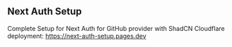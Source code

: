 ## Next Auth Setup

Complete Setup for Next Auth for GitHub provider with ShadCN
Cloudflare deployment: https://next-auth-setup.pages.dev
